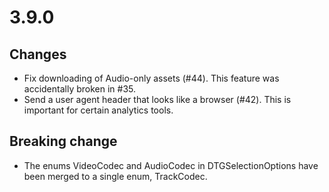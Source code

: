 # 3.9.0

## Changes
- Fix downloading of Audio-only assets (#44). This feature was accidentally broken in #35.
- Send a user agent header that looks like a browser (#42). This is important for certain analytics tools.

## Breaking change
- The enums VideoCodec and AudioCodec in DTGSelectionOptions have been merged to a single enum, TrackCodec.
